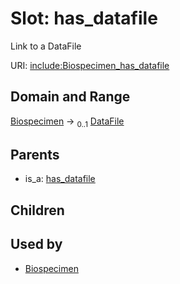 
# Slot: has_datafile


Link to a DataFile

URI: [include:Biospecimen_has_datafile](https://w3id.org/include/Biospecimen_has_datafile)


## Domain and Range

[Biospecimen](Biospecimen.md) &#8594;  <sub>0..1</sub> [DataFile](DataFile.md)

## Parents

 *  is_a: [has_datafile](has_datafile.md)

## Children


## Used by

 * [Biospecimen](Biospecimen.md)
